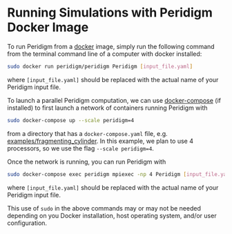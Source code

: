 # Running Simulations with Peridigm Docker Image

To run Peridigm from a [docker](https://docs.docker.com/) image, simply run the following command from the terminal command line of a computer with docker installed:

```bash
sudo docker run peridigm/peridigm Peridigm [input_file.yaml]
```

where `[input_file.yaml]` should be replaced with the actual name of your
Peridigm input file.

To launch a parallel Peridigm computation, we can use [docker-compose](https://docs.docker.com/compose/) (if installed) to first launch a network of containers running Peridigm with

```bash
sudo docker-compose up --scale peridigm=4
```

from a directory that has a `docker-compose.yaml` file, e.g.
[examples/fragmenting_cylinder](examples/fragmenting_cylinder).  In this
example, we plan to use 4 processors, so we use the flag `--scale peridigm=4`.

Once the network is running, you can run Peridigm with


```bash
sudo docker-compose exec peridigm mpiexec -np 4 Peridigm [input_file.yaml]
```

where `[input_file.yaml]` should be replaced with the actual name of your
Peridigm input file.

This use of `sudo` in the above commands may or may not be needed depending on
you Docker installation, host operating system, and/or user configuration.
